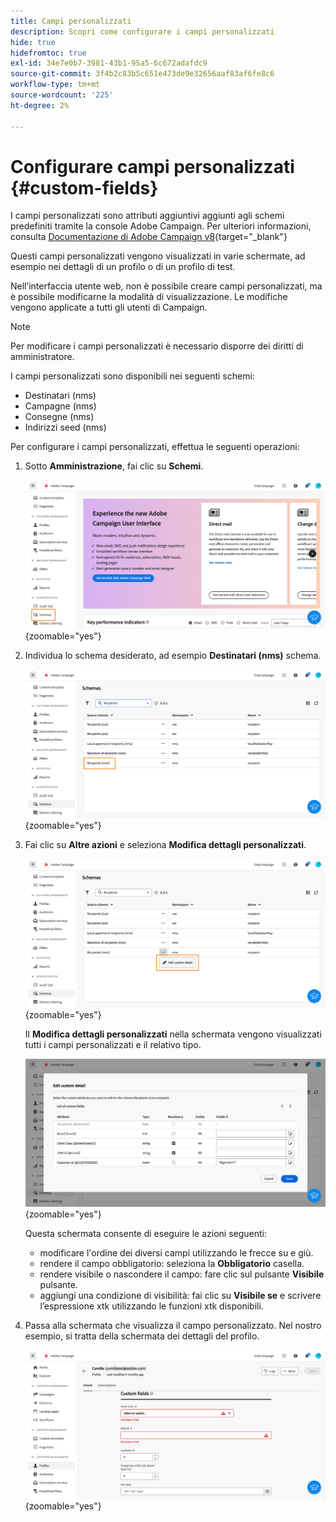 ```yaml
---
title: Campi personalizzati
description: Scopri come configurare i campi personalizzati
hide: true
hidefromtoc: true
exl-id: 34e7e0b7-3981-43b1-95a5-6c672adafdc9
source-git-commit: 3f4b2c83b5c651e473de9e32656aaf83af6fe8c6
workflow-type: tm+mt
source-wordcount: '225'
ht-degree: 2%

---
```


# Configurare campi personalizzati {#custom-fields}

I campi personalizzati sono attributi aggiuntivi aggiunti agli schemi predefiniti tramite la console Adobe Campaign. Per ulteriori informazioni, consulta [Documentazione di Adobe Campaign v8](https://experienceleague.adobe.com/docs/campaign/campaign-v8/developer/shemas-forms/extend-schema.html){target="_blank"}

Questi campi personalizzati vengono visualizzati in varie schermate, ad esempio nei dettagli di un profilo o di un profilo di test.

Nell’interfaccia utente web, non è possibile creare campi personalizzati, ma è possibile modificarne la modalità di visualizzazione. Le modifiche vengono applicate a tutti gli utenti di Campaign.

>[!NOTE]
>
>Per modificare i campi personalizzati è necessario disporre dei diritti di amministratore.

I campi personalizzati sono disponibili nei seguenti schemi:

* Destinatari (nms)
* Campagne (nms)
* Consegne (nms)
* Indirizzi seed (nms)

Per configurare i campi personalizzati, effettua le seguenti operazioni:

1. Sotto **Amministrazione**, fai clic su **Schemi**.

   ![](assets/custom-fields.png){zoomable="yes"}

1. Individua lo schema desiderato, ad esempio **Destinatari (nms)** schema.

   ![](assets/custom-fields2.png){zoomable="yes"}

1. Fai clic su **Altre azioni** e seleziona **Modifica dettagli personalizzati**.

   ![](assets/custom-fields3.png){zoomable="yes"}

   Il **Modifica dettagli personalizzati** nella schermata vengono visualizzati tutti i campi personalizzati e il relativo tipo.

   ![](assets/custom-fields4.png){zoomable="yes"}

   Questa schermata consente di eseguire le azioni seguenti:

   * modificare l&#39;ordine dei diversi campi utilizzando le frecce su e giù.
   * rendere il campo obbligatorio: seleziona la **Obbligatorio** casella.
   * rendere visibile o nascondere il campo: fare clic sul pulsante **Visibile** pulsante.
   * aggiungi una condizione di visibilità: fai clic su **Visibile se** e scrivere l’espressione xtk utilizzando le funzioni xtk disponibili.

1. Passa alla schermata che visualizza il campo personalizzato. Nel nostro esempio, si tratta della schermata dei dettagli del profilo.

   ![](assets/custom-fields5.png){zoomable="yes"}
